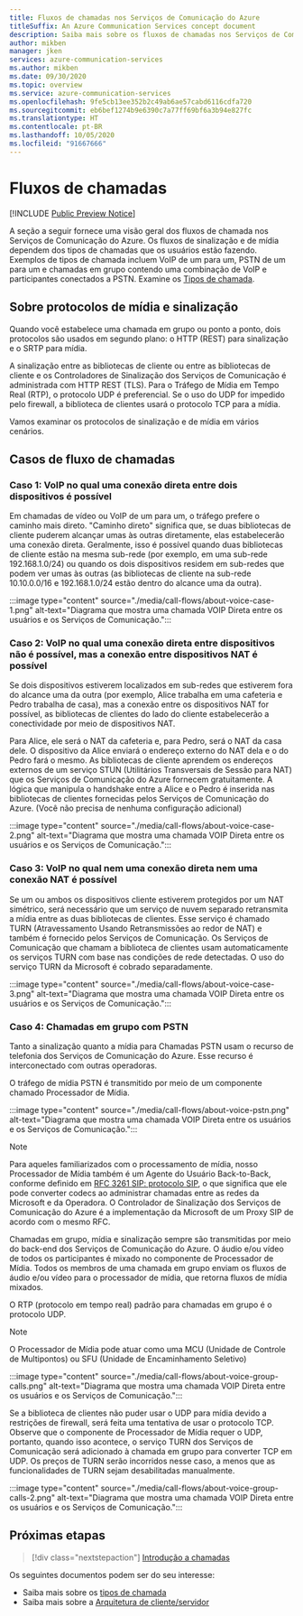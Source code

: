 ```yaml
---
title: Fluxos de chamadas nos Serviços de Comunicação do Azure
titleSuffix: An Azure Communication Services concept document
description: Saiba mais sobre os fluxos de chamadas nos Serviços de Comunicação do Azure.
author: mikben
manager: jken
services: azure-communication-services
ms.author: mikben
ms.date: 09/30/2020
ms.topic: overview
ms.service: azure-communication-services
ms.openlocfilehash: 9fe5cb13ee352b2c49ab6ae57cabd6116cdfa720
ms.sourcegitcommit: eb6bef1274b9e6390c7a77ff69bf6a3b94e827fc
ms.translationtype: HT
ms.contentlocale: pt-BR
ms.lasthandoff: 10/05/2020
ms.locfileid: "91667666"
---
```

# <a name="call-flows"></a>Fluxos de chamadas

[!INCLUDE [Public Preview Notice](../includes/public-preview-include.md)]

A seção a seguir fornece uma visão geral dos fluxos de chamada nos Serviços de Comunicação do Azure. Os fluxos de sinalização e de mídia dependem dos tipos de chamadas que os usuários estão fazendo. Exemplos de tipos de chamada incluem VoIP de um para um, PSTN de um para um e chamadas em grupo contendo uma combinação de VoIP e participantes conectados a PSTN. Examine os [Tipos de chamada](./voice-video-calling/about-call-types.md).

## <a name="about-signaling-and-media-protocols"></a>Sobre protocolos de mídia e sinalização

Quando você estabelece uma chamada em grupo ou ponto a ponto, dois protocolos são usados em segundo plano: o HTTP (REST) para sinalização e o SRTP para mídia. 

A sinalização entre as bibliotecas de cliente ou entre as bibliotecas de cliente e os Controladores de Sinalização dos Serviços de Comunicação é administrada com HTTP REST (TLS). Para o Tráfego de Mídia em Tempo Real (RTP), o protocolo UDP é preferencial. Se o uso do UDP for impedido pelo firewall, a biblioteca de clientes usará o protocolo TCP para a mídia. 

Vamos examinar os protocolos de sinalização e de mídia em vários cenários. 

## <a name="call-flow-cases"></a>Casos de fluxo de chamadas

### <a name="case-1-voip-where-a-direct-connection-between-two-devices-is-possible"></a>Caso 1: VoIP no qual uma conexão direta entre dois dispositivos é possível

Em chamadas de vídeo ou VoIP de um para um, o tráfego prefere o caminho mais direto. "Caminho direto" significa que, se duas bibliotecas de cliente puderem alcançar umas às outras diretamente, elas estabelecerão uma conexão direta. Geralmente, isso é possível quando duas bibliotecas de cliente estão na mesma sub-rede (por exemplo, em uma sub-rede 192.168.1.0/24) ou quando os dois dispositivos residem em sub-redes que podem ver umas às outras (as bibliotecas de cliente na sub-rede 10.10.0.0/16 e 192.168.1.0/24 estão dentro do alcance uma da outra).

:::image type="content" source="./media/call-flows/about-voice-case-1.png" alt-text="Diagrama que mostra uma chamada VOIP Direta entre os usuários e os Serviços de Comunicação.":::

### <a name="case-2-voip-where-a-direct-connection-between-devices-is-not-possible-but-where-connection-between-nat-devices-is-possible"></a>Caso 2: VoIP no qual uma conexão direta entre dispositivos não é possível, mas a conexão entre dispositivos NAT é possível

Se dois dispositivos estiverem localizados em sub-redes que estiverem fora do alcance uma da outra (por exemplo, Alice trabalha em uma cafeteria e Pedro trabalha de casa), mas a conexão entre os dispositivos NAT for possível, as bibliotecas de clientes do lado do cliente estabelecerão a conectividade por meio de dispositivos NAT. 

Para Alice, ele será o NAT da cafeteria e, para Pedro, será o NAT da casa dele. O dispositivo da Alice enviará o endereço externo do NAT dela e o do Pedro fará o mesmo. As bibliotecas de cliente aprendem os endereços externos de um serviço STUN (Utilitários Transversais de Sessão para NAT) que os Serviços de Comunicação do Azure fornecem gratuitamente. A lógica que manipula o handshake entre a Alice e o Pedro é inserida nas bibliotecas de clientes fornecidas pelos Serviços de Comunicação do Azure. (Você não precisa de nenhuma configuração adicional)

:::image type="content" source="./media/call-flows/about-voice-case-2.png" alt-text="Diagrama que mostra uma chamada VOIP Direta entre os usuários e os Serviços de Comunicação.":::

### <a name="case-3-voip-where-neither-a-direct-nor-nat-connection-is-possible"></a>Caso 3: VoIP no qual nem uma conexão direta nem uma conexão NAT é possível

Se um ou ambos os dispositivos cliente estiverem protegidos por um NAT simétrico, será necessário que um serviço de nuvem separado retransmita a mídia entre as duas bibliotecas de clientes. Esse serviço é chamado TURN (Atravessamento Usando Retransmissões ao redor de NAT) e também é fornecido pelos Serviços de Comunicação. Os Serviços de Comunicação que chamam a biblioteca de clientes usam automaticamente os serviços TURN com base nas condições de rede detectadas. O uso do serviço TURN da Microsoft é cobrado separadamente.

:::image type="content" source="./media/call-flows/about-voice-case-3.png" alt-text="Diagrama que mostra uma chamada VOIP Direta entre os usuários e os Serviços de Comunicação.":::
 
### <a name="case-4-group-calls-with-pstn"></a>Caso 4: Chamadas em grupo com PSTN

Tanto a sinalização quanto a mídia para Chamadas PSTN usam o recurso de telefonia dos Serviços de Comunicação do Azure. Esse recurso é interconectado com outras operadoras.

O tráfego de mídia PSTN é transmitido por meio de um componente chamado Processador de Mídia.

:::image type="content" source="./media/call-flows/about-voice-pstn.png" alt-text="Diagrama que mostra uma chamada VOIP Direta entre os usuários e os Serviços de Comunicação.":::

> [!NOTE]
> Para aqueles familiarizados com o processamento de mídia, nosso Processador de Mídia também é um Agente do Usuário Back-to-Back, conforme definido em [RFC 3261 SIP: protocolo SIP](https://tools.ietf.org/html/rfc3261), o que significa que ele pode converter codecs ao administrar chamadas entre as redes da Microsoft e da Operadora. O Controlador de Sinalização dos Serviços de Comunicação do Azure é a implementação da Microsoft de um Proxy SIP de acordo com o mesmo RFC.

Chamadas em grupo, mídia e sinalização sempre são transmitidas por meio do back-end dos Serviços de Comunicação do Azure. O áudio e/ou vídeo de todos os participantes é mixado no componente de Processador de Mídia. Todos os membros de uma chamada em grupo enviam os fluxos de áudio e/ou vídeo para o processador de mídia, que retorna fluxos de mídia mixados.

O RTP (protocolo em tempo real) padrão para chamadas em grupo é o protocolo UDP.

> [!NOTE]
> O Processador de Mídia pode atuar como uma MCU (Unidade de Controle de Multipontos) ou SFU (Unidade de Encaminhamento Seletivo)

:::image type="content" source="./media/call-flows/about-voice-group-calls.png" alt-text="Diagrama que mostra uma chamada VOIP Direta entre os usuários e os Serviços de Comunicação.":::

Se a biblioteca de clientes não puder usar o UDP para mídia devido a restrições de firewall, será feita uma tentativa de usar o protocolo TCP. Observe que o componente de Processador de Mídia requer o UDP, portanto, quando isso acontece, o serviço TURN dos Serviços de Comunicação será adicionado à chamada em grupo para converter TCP em UDP. Os preços de TURN serão incorridos nesse caso, a menos que as funcionalidades de TURN sejam desabilitadas manualmente.

:::image type="content" source="./media/call-flows/about-voice-group-calls-2.png" alt-text="Diagrama que mostra uma chamada VOIP Direta entre os usuários e os Serviços de Comunicação.":::

## <a name="next-steps"></a>Próximas etapas

> [!div class="nextstepaction"]
> [Introdução a chamadas](../quickstarts/voice-video-calling/getting-started-with-calling.md)

Os seguintes documentos podem ser do seu interesse:

- Saiba mais sobre os [tipos de chamada](../concepts/voice-video-calling/about-call-types.md)
- Saiba mais sobre a [Arquitetura de cliente/servidor](./client-and-server-architecture.md)
